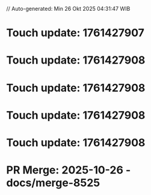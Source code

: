 // Auto-generated: Min 26 Okt 2025 04:31:47 WIB

# Touch update: 1761427907

# Touch update: 1761427908

# Touch update: 1761427908

# Touch update: 1761427908

# Touch update: 1761427908

# PR Merge: 2025-10-26 - docs/merge-8525
